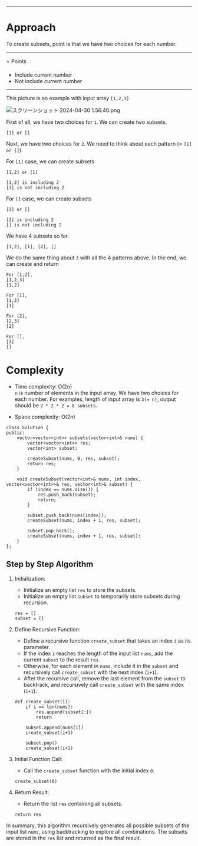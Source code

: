 * * * * *

Approach
========

To create subsets, point is that we have two choices for each number.

* * * * *

⭐️ Points

-   Include current number
-   Not include current number

* * * * *

This picture is an example with input array `[1,2,3]`

![スクリーンショット 2024-04-30 1.56.40.png](https://assets.leetcode.com/users/images/91e72321-e214-49db-8a46-43d02db5103c_1714409832.6692474.png)

First of all, we have two choices for `1`. We can create two subsets.

```
[1] or []
```

Next, we have two choices for `2`. We need to think about each pattern (= `[1] or []`).

For `[1]` case, we can create subsets

```
[1,2] or [1]

[1,2] is including 2
[1] is not including 2
```

For `[]` case, we can create subsets

```
[2] or []

[2] is including 2
[] is not including 2
```

We have 4 subsets so far.

```
[1,2], [1], [2], []
```

We do the same thing about `3` with all the 4 patterns above. In the end, we can create and return

```
For [1,2],
[1,2,3]
[1,2]

For [1],
[1,3]
[1]

For [2],
[2,3]
[2]

For [],
[3]
[]
```

Complexity
==========

-   Time complexity: O(2n)\
    `n` is number of elements in the input array. We have two choices for each number. For examples, length of input array is `3(= n)`, output should be `2 * 2 * 2 = 8 subsets`.

-   Space complexity: O(2n)

```
class Solution {
public:
    vector<vector<int>> subsets(vector<int>& nums) {
        vector<vector<int>> res;
        vector<int> subset;

        createSubset(nums, 0, res, subset);
        return res;
    }

    void createSubset(vector<int>& nums, int index, vector<vector<int>>& res, vector<int>& subset) {
        if (index == nums.size()) {
            res.push_back(subset);
            return;
        }

        subset.push_back(nums[index]);
        createSubset(nums, index + 1, res, subset);

        subset.pop_back();
        createSubset(nums, index + 1, res, subset);
    }
};
```

Step by Step Algorithm
----------------------

1.  Initialization:

    -   Initialize an empty list `res` to store the subsets.
    -   Initialize an empty list `subset` to temporarily store subsets during recursion.

    ```
    res = []
    subset = []
    ```

2.  Define Recursive Function:

    -   Define a recursive function `create_subset` that takes an index `i` as its parameter.
    -   If the index `i` reaches the length of the input list `nums`, add the current `subset` to the result `res`.
    -   Otherwise, for each element in `nums`, include it in the `subset` and recursively call `create_subset` with the next index (`i+1`).
    -   After the recursive call, remove the last element from the `subset` to backtrack, and recursively call `create_subset` with the same index (`i+1`).

    ```
    def create_subset(i):
        if i == len(nums):
            res.append(subset[:])
            return

        subset.append(nums[i])
        create_subset(i+1)

        subset.pop()
        create_subset(i+1)
    ```

3.  Initial Function Call:

    -   Call the `create_subset` function with the initial index `0`.

    ```
    create_subset(0)
    ```

4.  Return Result:

    -   Return the list `res` containing all subsets.

    ```
    return res
    ```

In summary, this algorithm recursively generates all possible subsets of the input list `nums`, using backtracking to explore all combinations. The subsets are stored in the `res` list and returned as the final result.